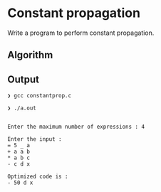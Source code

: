 # Constant propagation
Write a program to perform constant propagation.
## Algorithm

## Output
```
❯ gcc constantprop.c

❯ ./a.out


Enter the maximum number of expressions : 4

Enter the input : 
= 5 _ a
+ a a b
* a b c
- c d x

Optimized code is : 
- 50 d x                                                                                                     

```
